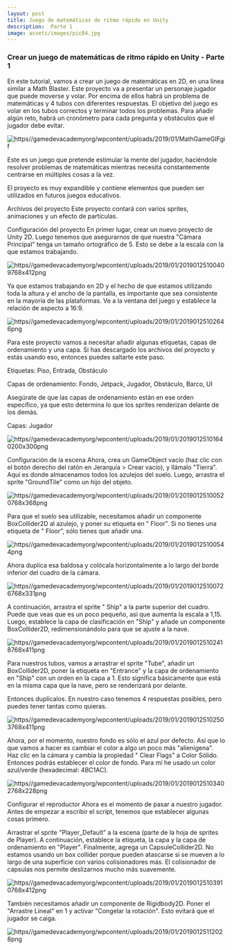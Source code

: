 ```yaml
---
layout: post
title: Juego de matemáticas de ritmo rápido en Unity
description:  Parte 1
image: assets/images/pic04.jpg
---
```


### Crear un juego de matemáticas de ritmo rápido en Unity - Parte 1

En este tutorial, vamos a crear un juego de matemáticas en 2D, en una línea similar a Math Blaster. Este proyecto va a presentar un personaje jugador que puede moverse y volar. Por encima de ellos habrá un problema de matemáticas y 4 tubos con diferentes respuestas. El objetivo del juego es volar en los tubos correctos y terminar todos los problemas. Para añadir algún reto, habrá un cronómetro para cada pregunta y obstáculos que el jugador debe evitar.

![https//gamedevacademyorg/wpcontent/uploads/2019/01/MathGameGIFgif](https://gamedevacademy.org/wp-content/uploads/2019/01/MathGameGIF.gif)

Este es un juego que pretende estimular la mente del jugador, haciéndole resolver problemas de matemáticas mientras necesita constantemente centrarse en múltiples cosas a la vez.

El proyecto es muy expandible y contiene elementos que pueden ser utilizados en futuros juegos educativos.

Archivos del proyecto
Este proyecto contará con varios sprites, animaciones y un efecto de partículas.

Configuración del proyecto
En primer lugar, crear un nuevo proyecto de Unity 2D. Luego tenemos que asegurarnos de que nuestra "Cámara Principal" tenga un tamaño ortográfico de 5. Esto se debe a la escala con la que estamos trabajando.

![https//gamedevacademyorg/wpcontent/uploads/2019/01/20190125100409768x412png](https://gamedevacademy.org/wp-content/uploads/2019/01/2019-01-25_10-04-09-768x412.png)

Ya que estamos trabajando en 2D y el hecho de que estamos utilizando toda la altura y el ancho de la pantalla, es importante que sea consistente en la mayoría de las plataformas. Ve a la ventana del juego y establece la relación de aspecto a 16:9.

![https//gamedevacademyorg/wpcontent/uploads/2019/01/20190125102646png](https://gamedevacademy.org/wp-content/uploads/2019/01/2019-01-25_10-26-46.png)

Para este proyecto vamos a necesitar añadir algunas etiquetas, capas de ordenamiento y una capa. Si has descargado los archivos del proyecto y estás usando eso, entonces puedes saltarte este paso.

Etiquetas: Piso, Entrada, Obstáculo

Capas de ordenamiento: Fondo, Jetpack, Jugador, Obstáculo, Barco, UI

Asegúrate de que las capas de ordenamiento están en ese orden específico, ya que esto determina lo que los sprites renderizan delante de los demás.

Capas: Jugador

![https//gamedevacademyorg/wpcontent/uploads/2019/01/20190125101640200x300png](https://gamedevacademy.org/wp-content/uploads/2019/01/2019-01-25_10-16-40-200x300.png)

Configuración de la escena
Ahora, crea un GameObject vacío (haz clic con el botón derecho del ratón en Jerarquía > Crear vacío), y llámalo "Tierra". Aquí es donde almacenamos todos los azulejos del suelo. Luego, arrastra el sprite "GroundTile" como un hijo del objeto.

![https//gamedevacademyorg/wpcontent/uploads/2019/01/20190125100520768x368png](https://gamedevacademy.org/wp-content/uploads/2019/01/2019-01-25_10-05-20-768x368.png)

Para que el suelo sea utilizable, necesitamos añadir un componente BoxCollider2D al azulejo, y poner su etiqueta en " Floor". Si no tienes una etiqueta de " Floor", sólo tienes que añadir una.

![https//gamedevacademyorg/wpcontent/uploads/2019/01/20190125100544png](https://gamedevacademy.org/wp-content/uploads/2019/01/2019-01-25_10-05-44.png)

Ahora duplica esa baldosa y colócala horizontalmente a lo largo del borde inferior del cuadro de la cámara.

![https//gamedevacademyorg/wpcontent/uploads/2019/01/20190125100726768x331png](https://gamedevacademy.org/wp-content/uploads/2019/01/2019-01-25_10-07-26-768x331.png)

A continuación, arrastra el sprite " Ship" a la parte superior del cuadro. Puede que veas que es un poco pequeño, así que aumenta la escala a 1,15. Luego, establece la capa de clasificación en "Ship" y añade un componente BoxCollider2D, redimensionándolo para que se ajuste a la nave.

![https//gamedevacademyorg/wpcontent/uploads/2019/01/20190125102418768x411png](https://gamedevacademy.org/wp-content/uploads/2019/01/2019-01-25_10-24-18-768x411.png)

Para nuestros tubos, vamos a arrastrar el sprite "Tube", añadir un BoxCollider2D, poner la etiqueta en "Entrance" y la capa de ordenamiento en "Ship" con un orden en la capa a 1. Esto significa básicamente que está en la misma capa que la nave, pero se renderizará por delante.

Entonces duplícalos. En nuestro caso tenemos 4 respuestas posibles, pero puedes tener tantas como quieras.

![https//gamedevacademyorg/wpcontent/uploads/2019/01/20190125102503768x411png](https://gamedevacademy.org/wp-content/uploads/2019/01/2019-01-25_10-25-03-768x411.png)

Ahora, por el momento, nuestro fondo es sólo el azul por defecto. Así que lo que vamos a hacer es cambiar el color a algo un poco más "alienígena". Haz clic en la cámara y cambia la propiedad " Clear Flags" a Color Sólido. Entonces podrás establecer el color de fondo. Para mí he usado un color azul/verde (hexadecimal: 4BC1AC).

![https//gamedevacademyorg/wpcontent/uploads/2019/01/20190125103402768x228png](https://gamedevacademy.org/wp-content/uploads/2019/01/2019-01-25_10-34-02-768x228.png)

Configurar el reproductor
Ahora es el momento de pasar a nuestro jugador. Antes de empezar a escribir el script, tenemos que establecer algunas cosas primero.

Arrastrar el sprite "Player_Default" a la escena (parte de la hoja de sprites de Player). A continuación, establece la etiqueta, la capa y la capa de ordenamiento en "Player". Finalmente, agrega un CapsuleCollider2D. No estamos usando un box collider porque pueden atascarse si se mueven a lo largo de una superficie con varios colisionadores más. El colisionador de cápsulas nos permite deslizarnos mucho más suavemente.

![https//gamedevacademyorg/wpcontent/uploads/2019/01/20190125103910768x412png](https://gamedevacademy.org/wp-content/uploads/2019/01/2019-01-25_10-39-10-768x412.png)

También necesitamos añadir un componente de Rigidbody2D. Poner el "Arrastre Lineal" en 1 y activar "Congelar la rotación". Esto evitará que el jugador se caiga.

![https//gamedevacademyorg/wpcontent/uploads/2019/01/20190125112028png](https://gamedevacademy.org/wp-content/uploads/2019/01/2019-01-25_11-20-28.png)
